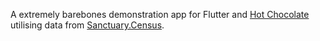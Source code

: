 A extremely barebones demonstration app for Flutter and [Hot Chocolate](https://chillicream.com/docs/hotchocolate/v13)
utilising data from [Sanctuary.Census](https://github.com/PS2Sanctuary/Sanctuary.Census).